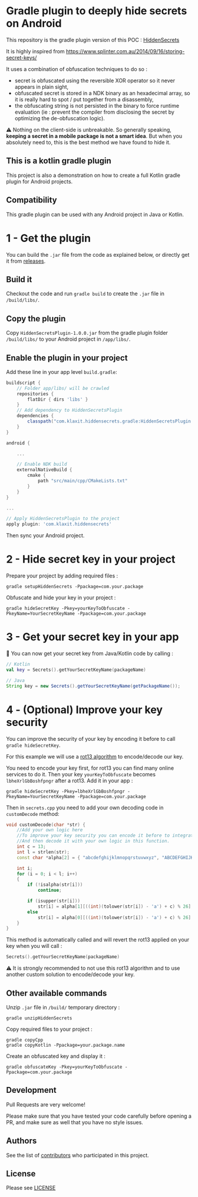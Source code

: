 # Gradle plugin to deeply hide secrets on Android

This repository is the gradle plugin version of this POC : [HiddenSecrets](https://github.com/klaxit/HiddenSecrets)

It is highly inspired from https://www.splinter.com.au/2014/09/16/storing-secret-keys/

It uses a combination of obfuscation techniques to do so :
- secret is obfuscated using the reversible XOR operator so it never appears in plain sight,
- obfuscated secret is stored in a NDK binary as an hexadecimal array, so it is really hard to spot / put together from a disassembly,
- the obfuscating string is not persisted in the binary to force runtime evaluation (ie : prevent the compiler from disclosing the secret by optimizing the de-obfuscation logic).

⚠️ Nothing on the client-side is unbreakable. So generally speaking, **keeping a secret in a mobile package is not a smart idea**. But when you absolutely need to, this is the best method we have found to hide it.

## This is a kotlin gradle plugin
This project is also a demonstration on how to create a full Kotlin gradle plugin for Android projects.

## Compatibility
This gradle plugin can be used with any Android project in Java or Kotlin.

# 1 - Get the plugin

You can build the `.jar` file from the code as explained below, or directly get it from [releases](https://github.com/klaxit/hidden-secrets-gradle-plugin/releases).

## Build it
Checkout the code and run `gradle build` to create the `.jar` file in `/build/libs/`.

## Copy the plugin
Copy `HiddenSecretsPlugin-1.0.0.jar` from the gradle plugin folder `/build/libs/` to your Android project in `/app/libs/`.

## Enable the plugin in your project

Add these line in your app level `build.gradle`:

```gradle
buildscript {
    // Folder app/libs/ will be crawled
    repositories {
        flatDir { dirs 'libs' }
    }
    // Add dependency to HiddenSecretsPlugin
    dependencies {
        classpath("com.klaxit.hiddensecrets.gradle:HiddenSecretsPlugin:1.0.0")
    }
}

android {

    ...

    // Enable NDK build
    externalNativeBuild {
        cmake {
            path "src/main/cpp/CMakeLists.txt"
        }
    }
}

...

// Apply HiddenSecretsPlugin to the project
apply plugin: 'com.klaxit.hiddensecrets'
```

Then sync your Android project.

# 2 - Hide secret key in your project

Prepare your project by adding required files :
```shell
gradle setupHiddenSecrets -Ppackage=com.your.package
```

Obfuscate and hide your key in your project :
```shell
gradle hideSecretKey -Pkey=yourKeyToObfuscate -PkeyName=YourSecretKeyName -Ppackage=com.your.package
```

# 3 - Get your secret key in your app
👏 You can now get your secret key from Java/Kotlin code by calling :
```kotlin
// Kotlin
val key = Secrets().getYourSecretKeyName(packageName)
```
```Java
// Java
String key = new Secrets().getYourSecretKeyName(getPackageName());
```

# 4 - (Optional) Improve your key security
You can improve the security of your key by encoding it before to call `gradle hideSecretKey`.

For this example we will use a [rot13 algorithm](https://en.wikipedia.org/wiki/ROT13) to encode/decode our key.

You need to encode your key first, for rot13 you can find many online services to do it.
Then your key `yourKeyToObfuscate` becomes `lbheXrlGbBoshfpngr` after a rot13.
Add it in your app :
```shell
gradle hideSecretKey -Pkey=lbheXrlGbBoshfpngr -PkeyName=YourSecretKeyName -Ppackage=com.your.package
```

Then in `secrets.cpp` you need to add your own decoding code in `customDecode` method:
```cpp
void customDecode(char *str) {
    //Add your own logic here
    //To improve your key security you can encode it before to integrate it in the app.
    //And then decode it with your own logic in this function.
    int c = 13;
    int l = strlen(str);
    const char *alpha[2] = { "abcdefghijklmnopqrstuvwxyz", "ABCDEFGHIJKLMNOPQRSTUVWXYZ"};

    int i;
    for (i = 0; i < l; i++)
    {
        if (!isalpha(str[i]))
            continue;

        if (isupper(str[i]))
            str[i] = alpha[1][((int)(tolower(str[i]) - 'a') + c) % 26];
        else
            str[i] = alpha[0][((int)(tolower(str[i]) - 'a') + c) % 26];
    }
}
```

This method is automatically called and will revert the rot13 applied on your key when you will call :
```kotlin
Secrets().getYourSecretKeyName(packageName)
```

⚠️ It is strongly recommended to not use this rot13 algorithm and to use another custom solution to encode/decode your key.

## Other available commands
Unzip `.jar` file in `/build/` temporary directory :
```shell
gradle unzipHiddenSecrets
```

Copy required files to your project :
```shell
gradle copyCpp
gradle copyKotlin -Ppackage=your.package.name
```

Create an obfuscated key and display it :
```shell
gradle obfuscateKey -Pkey=yourKeyToObfuscate -Ppackage=com.your.package
```

## Development

Pull Requests are very welcome!

Please make sure that you have tested your code carefully before opening a PR, and make sure as well that you have no style issues.

## Authors

See the list of [contributors](https://github.com/klaxit/hidden-secrets-gradle-plugin/contributors) who participated in this project.

## License

Please see [LICENSE](https://github.com/klaxit/hidden-secrets-gradle-plugin/blob/master/LICENSE)
